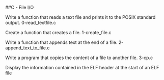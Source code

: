 ##C - File I/O

Write a function that reads a text file and prints it to the POSIX standard output. 0-read_textfile.c

Create a function that creates a file. 1-create_file.c

Write a function that appends text at the end of a file. 2-append_text_to_file.c

Write a program that copies the content of a file to another file. 3-cp.c

Display the information contained in the ELF header at the start of an ELF file

